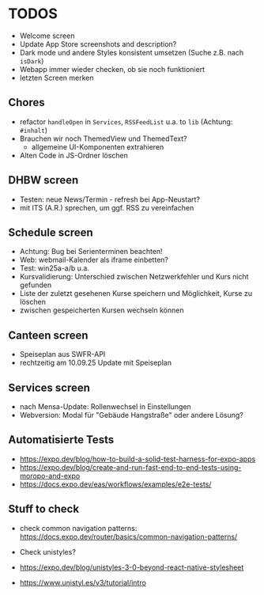 # TODOS

- Welcome screen
- Update App Store screenshots and description?
- Dark mode und andere Styles konsistent umsetzen (Suche z.B. nach `isDark`)
- Webapp immer wieder checken, ob sie noch funktioniert
- letzten Screen merken

## Chores

- refactor `handleOpen` in `Services`, `RSSFeedList` u.a. to `lib` (Achtung: `#inhalt`)
- Brauchen wir noch ThemedView und ThemedText?
  - allgemeine UI-Komponenten extrahieren
- Alten Code in JS-Ordner löschen

## DHBW screen

- Testen: neue News/Termin - refresh bei App-Neustart?
- mit ITS (A.R.) sprechen, um ggf. RSS zu vereinfachen

## Schedule screen

- Achtung: Bug bei Serienterminen beachten!
- Web: webmail-Kalender als iframe einbetten?
- Test: win25a-a/b u.a.
- Kursvalidierung: Unterschied zwischen Netzwerkfehler und Kurs nicht gefunden
- Liste der zuletzt gesehenen Kurse speichern und Möglichkeit, Kurse zu löschen
- zwischen gespeicherten Kursen wechseln können

## Canteen screen

- Speiseplan aus SWFR-API
- rechtzeitig am 10.09.25 Update mit Speiseplan

## Services screen

- nach Mensa-Update: Rollenwechsel in Einstellungen
- Webversion: Modal für "Gebäude Hangstraße" oder andere Lösung?

## Automatisierte Tests

- https://expo.dev/blog/how-to-build-a-solid-test-harness-for-expo-apps
- https://expo.dev/blog/create-and-run-fast-end-to-end-tests-using-moropo-and-expo
- https://docs.expo.dev/eas/workflows/examples/e2e-tests/

## Stuff to check

- check common navigation patterns: https://docs.expo.dev/router/basics/common-navigation-patterns/
- Check unistyles?

- https://expo.dev/blog/unistyles-3-0-beyond-react-native-stylesheet
- https://www.unistyl.es/v3/tutorial/intro
